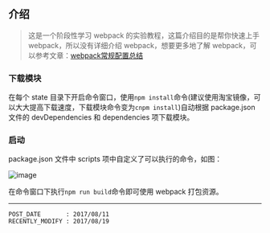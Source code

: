 
## 介绍 ##

> 这是一个阶段性学习 webpack 的实验教程，这篇介绍目的是帮你快速上手 webpack，所以没有详细介绍 webpack，想要更多地了解 webpack，可以参考文章：[webpack常规配置总结](https://github.com/WeiJietao/LogBase/blob/master/webpack%E5%B8%B8%E8%A7%84%E9%85%8D%E7%BD%AE%E6%80%BB%E7%BB%93.md)

### 下载模块 ###

在每个 state 目录下开启命令窗口，使用`npm install`命令(建议使用淘宝镜像，可以大大提高下载速度，下载模块命令变为`cnpm install`)自动根据 package.json 文件的 devDependencies 和 dependencies 项下载模块。

### 启动 ###

package.json 文件中 scripts 项中自定义了可以执行的命令，如图：

![image]("./introduction/s1-1.png")

在命令窗口下执行`npm run build`命令即可使用 webpack 打包资源。

---

```
POST_DATE       : 2017/08/11
RECENTLY_MODIFY : 2017/08/19
```

